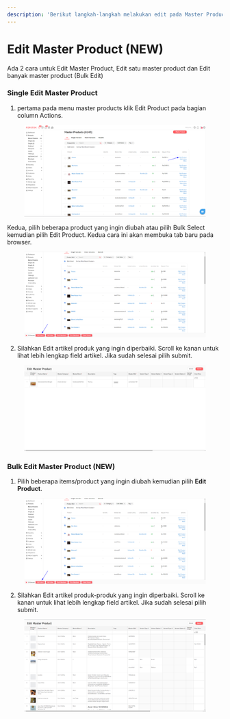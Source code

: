 ```yaml
---
description: 'Berikut langkah-langkah melakukan edit pada Master Product di Forstok :'
---
```


# Edit Master Product (NEW)

Ada 2 cara untuk Edit Master Product, Edit satu master product dan Edit banyak master product (Bulk Edit)

### Single Edit Master Product

1. pertama pada menu master products klik Edit Product pada bagian column Actions.

<figure><img src="../../.gitbook/assets/image (1) (2).png" alt=""><figcaption></figcaption></figure>

Kedua, pilih beberapa product yang ingin diubah atau pilih Bulk Select kemudian pilih Edit Product. Kedua cara ini akan membuka tab baru pada browser.

<figure><img src="../../.gitbook/assets/image (52).png" alt=""><figcaption></figcaption></figure>

2. Silahkan Edit artikel produk yang ingin diperbaiki. Scroll ke kanan untuk lihat lebih lengkap field artikel. Jika sudah selesai pilih submit.

<figure><img src="../../.gitbook/assets/opl.png" alt=""><figcaption></figcaption></figure>

### Bulk Edit Master Product (NEW)

1. Pilih beberapa items/product yang ingin diubah kemudian pilih **Edit Product**.

<figure><img src="../../.gitbook/assets/image (4) (2).png" alt=""><figcaption></figcaption></figure>

2. Silahkan Edit artikel produk-produk yang ingin diperbaiki. Scroll ke kanan untuk lihat lebih lengkap field artikel. Jika sudah selesai pilih submit.

<figure><img src="../../.gitbook/assets/dsa.png" alt=""><figcaption></figcaption></figure>
